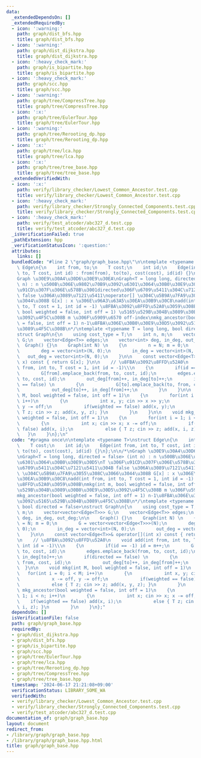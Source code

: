 ```yaml
---
data:
  _extendedDependsOn: []
  _extendedRequiredBy:
  - icon: ':warning:'
    path: graph/dist_bfs.hpp
    title: graph/dist_bfs.hpp
  - icon: ':warning:'
    path: graph/dist_dijkstra.hpp
    title: graph/dist_dijkstra.hpp
  - icon: ':heavy_check_mark:'
    path: graph/is_bipartite.hpp
    title: graph/is_bipartite.hpp
  - icon: ':heavy_check_mark:'
    path: graph/scc.hpp
    title: graph/scc.hpp
  - icon: ':warning:'
    path: graph/tree/CompressTree.hpp
    title: graph/tree/CompressTree.hpp
  - icon: ':x:'
    path: graph/tree/EulerTour.hpp
    title: graph/tree/EulerTour.hpp
  - icon: ':warning:'
    path: graph/tree/Rerooting_dp.hpp
    title: graph/tree/Rerooting_dp.hpp
  - icon: ':x:'
    path: graph/tree/lca.hpp
    title: graph/tree/lca.hpp
  - icon: ':x:'
    path: graph/tree/tree_base.hpp
    title: graph/tree/tree_base.hpp
  _extendedVerifiedWith:
  - icon: ':x:'
    path: verify/library_checker/Lowest_Common_Ancestor.test.cpp
    title: verify/library_checker/Lowest_Common_Ancestor.test.cpp
  - icon: ':heavy_check_mark:'
    path: verify/library_checker/Strongly_Connected_Components.test.cpp
    title: verify/library_checker/Strongly_Connected_Components.test.cpp
  - icon: ':heavy_check_mark:'
    path: verify/test_atcoder/abc327_d.test.cpp
    title: verify/test_atcoder/abc327_d.test.cpp
  _isVerificationFailed: true
  _pathExtension: hpp
  _verificationStatusIcon: ':question:'
  attributes:
    links: []
  bundledCode: "#line 2 \"graph/graph_base.hpp\"\n\ntemplate <typename T>\nstruct\
    \ Edge\n{\n    int from, to;\n    T cost;\n    int id;\n    Edge(int from, int\
    \ to, T cost, int id) : from(from), to(to), cost(cost), id(id) {}\n};\n\n/*\n\
    Graph \u30E9\u30A4\u30D6\u30E9\u30EA\nGraph<T = long long, directed = false> (int\
    \ n) : n \u500B\u306E\u9802\u70B9\u3092\u6301\u3064\u30B0\u30E9\u30D5\nT \u306F\
    \u91CD\u307F\u306E\u578B\u3001directed\u306F\u6709\u5411\u304C\u7121\u5411\u304B\
    \ false \u306A\u3089\u7121\u5411\noperator[] \u304C\u5B9A\u7FA9\u3055\u308C\u3066\
    \u3044\u308B G[x] : x \u306E\u96A3\u63A5\u30EA\u30B9\u30C8\nadd(int from, int\
    \ to, T cost = 1, int id = -1) \u8FBA\u3092\u8FFD\u52A0\u3059\u308B\nmkg(int m,\
    \ bool weighted = false, int off = 1) \u5165\u529B\u304B\u3089\u30B0\u30E9\u30D5\
    \u3092\u4F5C\u308B m \u306F\u5909\u6570 off-index\nmkg_ancestor(bool weighted\
    \ = false, int off = 1) n-1\u8FBA\u306E\u30B0\u30E9\u30D5\u3092\u5165\u529B\u304B\
    \u3089\u4F5C\u308B\n*/\ntemplate <typename T = long long, bool directed = false>\n\
    struct Graph\n{\n    using cost_type = T;\n    int n, m;\n    vector<vector<Edge<T>>>\
    \ G;\n    vector<Edge<T>> edges;\n    vector<int> deg, in_deg, out_deg;\n\n  \
    \  Graph() {}\n    Graph(int N) \n    {\n        n = N; m = 0;\n        G = vector<vector<Edge<T>>>(N);\n\
    \        deg = vector<int>(N, 0);\n        in_deg = vector<int>(N, 0);\n     \
    \   out_deg = vector<int>(N, 0);\n    }\n\n    const vector<Edge<T>>& operator[](int\
    \ x) const { return G[x]; }\n\n    // \u8FBA\u3092\u8FFD\u52A0\n    void add(int\
    \ from, int to, T cost = 1, int id = -1)\\\n    {\n        if(id == -1) id = m++;\n\
    \        G[from].emplace_back(from, to, cost, id);\n        edges.emplace_back(from,\
    \ to, cost, id);\n        out_deg[from]++, in_deg[to]++;\n        if(directed\
    \ == false) \n        {\n            G[to].emplace_back(to, from, cost, id);\n\
    \            out_deg[to]++, in_deg[from]++;\n        }\n    }\n\n    void mkg(int\
    \ M, bool weighted = false, int off = 1)\n    {\n        for(int i = 0; i < M;\
    \ i++)\n        {\n            int x, y; cin >> x >> y;\n            x -= off,\
    \ y -= off;\n            if(weighted == false) add(x, y);\n            else {\
    \ T z; cin >> z; add(x, y, z); }\n        }\n    }\n\n    void mkg_ancestor(bool\
    \ weighted = false, int off = 1)\n    {\n        for(int i = 1; i < n; i++)\n\
    \        {\n            int x; cin >> x; x -= off;\n            if(weighted ==\
    \ false) add(x, i);\n            else { T z; cin >> z; add(x, i, z); }\n     \
    \   }\n    }\n};\n"
  code: "#pragma once\n\ntemplate <typename T>\nstruct Edge\n{\n    int from, to;\n\
    \    T cost;\n    int id;\n    Edge(int from, int to, T cost, int id) : from(from),\
    \ to(to), cost(cost), id(id) {}\n};\n\n/*\nGraph \u30E9\u30A4\u30D6\u30E9\u30EA\
    \nGraph<T = long long, directed = false> (int n) : n \u500B\u306E\u9802\u70B9\u3092\
    \u6301\u3064\u30B0\u30E9\u30D5\nT \u306F\u91CD\u307F\u306E\u578B\u3001directed\u306F\
    \u6709\u5411\u304C\u7121\u5411\u304B false \u306A\u3089\u7121\u5411\noperator[]\
    \ \u304C\u5B9A\u7FA9\u3055\u308C\u3066\u3044\u308B G[x] : x \u306E\u96A3\u63A5\
    \u30EA\u30B9\u30C8\nadd(int from, int to, T cost = 1, int id = -1) \u8FBA\u3092\
    \u8FFD\u52A0\u3059\u308B\nmkg(int m, bool weighted = false, int off = 1) \u5165\
    \u529B\u304B\u3089\u30B0\u30E9\u30D5\u3092\u4F5C\u308B m \u306F\u5909\u6570 off-index\n\
    mkg_ancestor(bool weighted = false, int off = 1) n-1\u8FBA\u306E\u30B0\u30E9\u30D5\
    \u3092\u5165\u529B\u304B\u3089\u4F5C\u308B\n*/\ntemplate <typename T = long long,\
    \ bool directed = false>\nstruct Graph\n{\n    using cost_type = T;\n    int n,\
    \ m;\n    vector<vector<Edge<T>>> G;\n    vector<Edge<T>> edges;\n    vector<int>\
    \ deg, in_deg, out_deg;\n\n    Graph() {}\n    Graph(int N) \n    {\n        n\
    \ = N; m = 0;\n        G = vector<vector<Edge<T>>>(N);\n        deg = vector<int>(N,\
    \ 0);\n        in_deg = vector<int>(N, 0);\n        out_deg = vector<int>(N, 0);\n\
    \    }\n\n    const vector<Edge<T>>& operator[](int x) const { return G[x]; }\n\
    \n    // \u8FBA\u3092\u8FFD\u52A0\n    void add(int from, int to, T cost = 1,\
    \ int id = -1)\\\n    {\n        if(id == -1) id = m++;\n        G[from].emplace_back(from,\
    \ to, cost, id);\n        edges.emplace_back(from, to, cost, id);\n        out_deg[from]++,\
    \ in_deg[to]++;\n        if(directed == false) \n        {\n            G[to].emplace_back(to,\
    \ from, cost, id);\n            out_deg[to]++, in_deg[from]++;\n        }\n  \
    \  }\n\n    void mkg(int M, bool weighted = false, int off = 1)\n    {\n     \
    \   for(int i = 0; i < M; i++)\n        {\n            int x, y; cin >> x >> y;\n\
    \            x -= off, y -= off;\n            if(weighted == false) add(x, y);\n\
    \            else { T z; cin >> z; add(x, y, z); }\n        }\n    }\n\n    void\
    \ mkg_ancestor(bool weighted = false, int off = 1)\n    {\n        for(int i =\
    \ 1; i < n; i++)\n        {\n            int x; cin >> x; x -= off;\n        \
    \    if(weighted == false) add(x, i);\n            else { T z; cin >> z; add(x,\
    \ i, z); }\n        }\n    }\n};"
  dependsOn: []
  isVerificationFile: false
  path: graph/graph_base.hpp
  requiredBy:
  - graph/dist_dijkstra.hpp
  - graph/dist_bfs.hpp
  - graph/is_bipartite.hpp
  - graph/scc.hpp
  - graph/tree/EulerTour.hpp
  - graph/tree/lca.hpp
  - graph/tree/Rerooting_dp.hpp
  - graph/tree/CompressTree.hpp
  - graph/tree/tree_base.hpp
  timestamp: '2024-06-17 21:21:08+09:00'
  verificationStatus: LIBRARY_SOME_WA
  verifiedWith:
  - verify/library_checker/Lowest_Common_Ancestor.test.cpp
  - verify/library_checker/Strongly_Connected_Components.test.cpp
  - verify/test_atcoder/abc327_d.test.cpp
documentation_of: graph/graph_base.hpp
layout: document
redirect_from:
- /library/graph/graph_base.hpp
- /library/graph/graph_base.hpp.html
title: graph/graph_base.hpp
---
```

